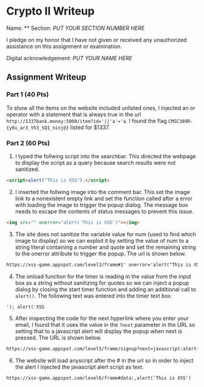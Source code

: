 # Crypto II Writeup

Name: **
Section: *PUT YOUR SECTION NUMBER HERE*

I pledge on my honor that I have not given or received any unauthorized
assistance on this assignment or examination.

Digital acknowledgement: *PUT YOUR NAME HERE*

## Assignment Writeup

### Part 1 (40 Pts)

To show all the items on the website included unlisted ones, I injected an or operator with a statement that is always true in the url ```http://1337bank.money:5000/item?id='||'a'='a```. I found the flag ```CMSC389R-{y0u_ar3_th3_SQ1_ninj@}``` listed for $1337.

### Part 2 (60 Pts)

1. I typed the follwing script into the searchbar. This directed the webpage to display the script as a query because search results were not sanitized.

```html
<script>alert("This is XSS");</script>
```

2. I inserted the follwing image into the comment bar. This set the image link to a nonexistent empty link and set the function called after a error with loading the image to trigger the popup dialog. The message box needs to escape the contents of status messages to prevent this issue.

```html
<img src="" onerror="alert('This is XSS')"></img>
```

3. The site does not sanitize the variable value for num (used to find which image to display) so we can exploit it by setting the value of num to a string literal containing a number and quote and set the remaining string to the onerror attribute to trigger the popup. The url is shown below.

```html
https://xss-game.appspot.com/level3/frame#1' onerror='alert("This is XSS")'
```

4. The onload function for the timer is reading in the value from the input box as a string without sanitizing for quotes so we can inject a popup dialog by closing the start timer function and adding an additional call to ```alert()```. The following text was entered into the timer text box.

```html
'); alert('XSS
```

5. After inspecting the code for the next hyperlink where you enter your email, I found that it uses the value in the ```?next``` parameter in the URL so setting that to a javascript alert will display the popup when next is pressed. The URL is shown below.

```html
https://xss-game.appspot.com/level5/frame/signup?next=javascript:alert('This is XSS');
```

6. The website will load anyscript after the # in the url so in order to inject the alert I injected the javascript alert script as text.

```html
https://xss-game.appspot.com/level6/frame#data:,alert('This is XSS')
```
